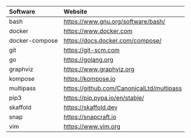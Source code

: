 | Software       | Website                                   |
|:---------------|:------------------------------------------|
| bash           | https://www.gnu.org/software/bash/        |
| docker         | https://www.docker.com                    |
| docker-compose | https://docs.docker.com/compose/          |
| git            | https://git-scm.com                       |
| go             | https://golang.org                        |
| graphviz       | https://www.graphviz.org                  |
| kompose        | https://kompose.io                        |
| multipass      | https://github.com/CanonicalLtd/multipass |
| pip3           | https://pip.pypa.io/en/stable/            |
| skaffold       | https://skaffold.dev                      |
| snap           | https://snapcraft.io                      |
| vim            | https://www.vim.org                       |
